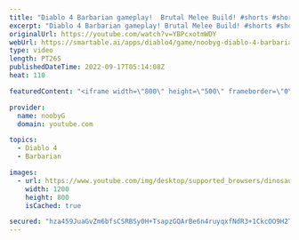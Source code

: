 ```yaml
---
title: "Diablo 4 Barbarian gameplay!  Brutal Melee Build! #shorts #shortsvideo #diablo4 #diablo #barbarian"
excerpt: "Diablo 4 Barbarian gameplay! Brutal Melee Build! #shorts #shortsvideo #diablo4 #diablo #barbarian Please subscribe for more ..."
originalUrl: https://youtube.com/watch?v=YBPcxotmWDY
webUrl: https://smartable.ai/apps/diablo4/game/noobyg-diablo-4-barbarian-gameplay-brutal-melee-build-shorts-shortsvideo-diablo4-diablo-barbarian/
type: video
length: PT26S
publishedDateTime: 2022-09-17T05:14:08Z
heat: 110

featuredContent: "<iframe width=\"800\" height=\"500\" frameborder=\"0\" src=\"https://www.youtube.com/embed/YBPcxotmWDY\" allow=\"accelerometer; autoplay; encrypted-media; gyroscope; picture-in-picture\" allowfullscreen></iframe>"

provider:
  name: noobyG
  domain: youtube.com

topics:
  - Diablo 4
  - Barbarian

images:
  - url: https://www.youtube.com/img/desktop/supported_browsers/dinosaur.png
    width: 1200
    height: 800
    isCached: true

secured: "hza459JuaGvZm6bfsCSRBSy0H+TsapzGQArBe6n4ruyqxfNdR3+1CkcOO9H2TzUPcmFA6+NMIu/b2nwiPSaCkAaXSvyOQXk8FWNpl3FokotBGJROx1DoalMFJDkhvHHH0pTjbWtfzalEXiIZFBxuSLMCSM9cFMPvQYHJlfzfI+kgXlErdhldv/gPCAFUeXGD4a8rKdvB0TAXjLR8fvfUiA/NAMlU6HgAzInGvpAHMPmtC8sThu11qbuNgnMVfyPwYES/sCd2ez2cVghRULWfeaBGMLi0AmreTEJ1d5ghbPq80FSqRTPtjL12hcAI1GGRudoVWgxiheeJyP5CY++eEBU1GjPG+dItgQg3q7Qa7J64eeLcSqOQOuo5s3Hln3xyVEL5gGtfN+Qw/9DPsRZ8tHwYYslO99qaMVB/cXVz//s=;R6l5EboCb48Bp61fv/D7xw=="
---
```


